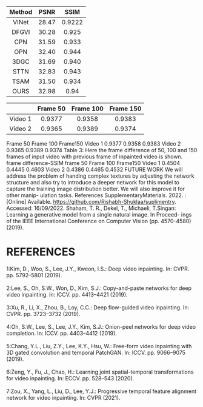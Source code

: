 | Method | PSNR    | SSIM    |
| :---:   | :---: | :---: |
| VINet   | 28.47 | 0.9222 |
| DFGVI | 30.28   | 0.925   |
| CPN | 31.59    | 0.933    |
| OPN   | 32.40| 0.944|
|3DGC  | 31.69   | 0.940   |
| STTN | 32.83   | 0.943    |
| TSAM   | 31.50|0.934 |
| OURS | 32.98   | 0.94   |


|  | Frame 50    | Frame 100    | Frame 150|
| :---:   | :---: | :---: | :---: |
| Video 1   | 0.9377 | 0.9358 |  0.9383 |
| Video 2 | 0.9365   | 0.9389   | 0.9374 |


Frame 50 Frame 100 Frame150
Video 1 0.9377 0.9358 0.9383
Video 2 0.9365 0.9389 0.9374
Table 3: Here the frame difference of 50, 100 and 150 frames
of input video with previous frame of inpainted video is
shown.
frame difference-SSIM
frame 50 Frame 100 Frame150
Video 1 0.4504 0.4445 0.4603
Video 2 0.4386 0.4465 0.4532
FUTURE WORK
We will address the problem of handing complex textures
by adjusting the network structure and also try to introduce
a deeper network for this model to capture the training image
distribution better. We will also improve it for other manip-
ulation tasks.
References
SupplementaryMaterials. 2022. :[Online] Available.
https://github.com/Rishabh-Shuklaa/suplimentry. Accessed:
16/09/2022.
Shaham, T. R., Dekel, T., Michaeli, T.Singan: Learning a
generative model from a single natural image. In Proceed-
ings of the IEEE International Conference on Computer
Vision (pp. 4570-4580) (2019).



# REFERENCES
1:Kim, D., Woo, S., Lee, J.Y., Kweon, I.S.: Deep video inpainting. In: CVPR. pp. 5792–5801 (2019).<br /><br />
2:Lee, S., Oh, S.W., Won, D., Kim, S.J.: Copy-and-paste networks for deep video inpainting. In: ICCV. pp. 4413–4421 (2019).<br /><br />
3:Xu, R., Li, X., Zhou, B., Loy, C.C.: Deep flow-guided video inpainting. In: CVPR. pp. 3723–3732 (2019).<br /><br />
4:Oh, S.W., Lee, S., Lee, J.Y., Kim, S.J.: Onion-peel networks for deep video completion. In: ICCV. pp. 4403–4412 (2019).<br /><br />
5:Chang, Y.L., Liu, Z.Y., Lee, K.Y., Hsu, W.: Free-form video inpainting with 3D gated convolution and temporal PatchGAN. In: ICCV. pp. 9066–9075 (2019).<br /><br />
6:Zeng, Y., Fu, J., Chao, H.: Learning joint spatial-temporal transformations for video inpainting. In: ECCV. pp. 528–543 (2020).<br /><br />
7:Zou, X., Yang, L., Liu, D., Lee, Y.J.: Progressive temporal feature alignment network for video inpainting. In: CVPR (2021).<br /><br />
